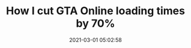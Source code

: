 ---
date: 2021-03-01 05:02:58
link:
  source: pocket
  source_url: https://getpocket.com
  text: How I cut GTA Online loading times by 70%
  url: https://nee.lv/2021/02/28/How-I-cut-GTA-Online-loading-times-by-70/
source: pocket
syndicated:
- type: pocket
  url: https://nee.lv/2021/02/28/How-I-cut-GTA-Online-loading-times-by-70/
- type: mastodon
  url: https://mastodon.technology/users/roytang/statuses/105812814401338785
- type: twitter
  url: https://twitter.com/roytang/statuses/1366254434028711940/
title: How I cut GTA Online loading times by 70%
---